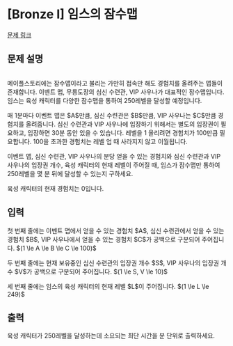 # [Bronze I] 임스의 잠수맵

[문제 링크](https://www.acmicpc.net/problem/34002) 

## 문제 설명

<p style="text-align: center;"><img alt="" src="https://upload.acmicpc.net/455e01ab-0b7d-4e35-b9a9-68566d4e23ad/-/preview/"></p>

<p>메이플스토리에는 잠수맵이라고 불리는 가만히 접속만 해도 경험치를 올려주는 맵들이 존재합니다. 이벤트 맵, 무릉도장의 심신 수련관, VIP 사우나가 대표적인 잠수맵입니다. 임스는 육성 캐릭터를 다양한 잠수맵을 통하여 250레벨을 달성할 예정입니다.</p>

<p>매 1분마다 이벤트 맵은 $A$만큼, 심신 수련관은 $B$만큼, VIP 사우나는 $C$만큼 경험치를 올려줍니다. 심신 수련관과 VIP 사우나에 입장하기 위해서는 별도의 입장권이 필요하고, 입장하면 30분 동안 있을 수 있습니다. 레벨을 1 올리려면 경험치가 100만큼 필요합니다. 100을 초과한 경험치는 레벨 업 때 사라지지 않고 이월됩니다.</p>

<p>이벤트 맵, 심신 수련관, VIP 사우나의 분당 얻을 수 있는 경험치와 심신 수련관과 VIP 사우나의 입장권 개수, 육성 캐릭터의 현재 레벨이 주어질 때, 임스가 잠수맵만 통하여 250레벨을 몇 분 뒤에 달성할 수 있는지 구하세요.</p>

<p>육성 캐릭터의 현재 경험치는 0입니다.</p>

## 입력 

 <p>첫 번째 줄에는 이벤트 맵에서 얻을 수 있는 경험치 $A$, 심신 수련관에서 얻을 수 있는 경험치 $B$, VIP 사우나에서 얻을 수 있는 경험치 $C$가 공백으로 구분되어 주어집니다. $(1 \le A \le B \le C \le 100)$</p>

<p>두 번째 줄에는 현재 보유중인 심신 수련관의 입장권 개수 $S$, VIP 사우나의 입장권 개수 $V$가 공백으로 구분되어 주어집니다. $(1 \le S, V \le 10)$</p>

<p>세 번째 줄에는 임스의 육성 캐릭터의 현재 레벨 $L$이 주어집니다. $(1 \le L \le 249)$</p>

## 출력 

 <p>육성 캐릭터가 250레벨을 달성하는데 소요되는 최단 시간을 분 단위로 출력하세요.</p>


